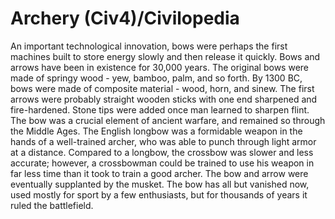 # Archery (Civ4)/Civilopedia

An important technological innovation, bows were perhaps the first machines built to store energy slowly and then release it quickly. Bows and arrows have been in existence for 30,000 years. The original bows were made of springy wood - yew, bamboo, palm, and so forth. By 1300 BC, bows were made of composite material - wood, horn, and sinew. The first arrows were probably straight wooden sticks with one end sharpened and fire-hardened. Stone tips were added once man learned to sharpen flint.
The bow was a crucial element of ancient warfare, and remained so through the Middle Ages. The English longbow was a formidable weapon in the hands of a well-trained archer, who was able to punch through light armor at a distance. Compared to a longbow, the crossbow was slower and less accurate; however, a crossbowman could be trained to use his weapon in far less time than it took to train a good archer.
The bow and arrow were eventually supplanted by the musket. The bow has all but vanished now, used mostly for sport by a few enthusiasts, but for thousands of years it ruled the battlefield.